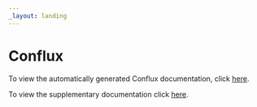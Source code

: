 ```yaml
---
_layout: landing
---
```


# Conflux

To view the automatically generated Conflux documentation, click [here](Conflux.html).

To view the supplementary documentation click [here](docs).